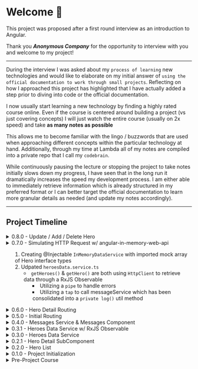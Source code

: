 # Welcome 👋

This project was proposed after a first round interview as an introduction to Angular.

Thank you _**Anonymous Company**_ for the opportunity to interview with you and welcome to my project!

---

During the interview I was asked about my `process of learning` new technologies and would like to elaborate on my initial answer of `using the official documentation to work through small projects`. Reflecting on how I approached this project has highlighted that I have actually added a step prior to diving into code or the official documentation.

I now usually start learning a new technology by finding a highly rated course online. Even if the course is centered around building a project (vs just covering concepts) I will just watch the entire course (usually on 2x speed) and take **as many notes as possible**

This allows me to become familiar with the lingo / buzzwords that are used when approaching different concepts within the particular technology at hand. Additionally, through my time at Lambda all of my notes are compiled into a private repo that I call my `codebrain`.

While continuously pausing the lecture or stopping the project to take notes initially slows down my progress, I have seen that in the long run it dramatically increases the speed my development process. I am either able to immediately retrieve information which is already structured in my preferred format or I can better target the official documentation to learn more granular details as needed (and update my notes accordingly).

---

## Project Timeline

<details>
<summary>0.8.0 - Update / Add / Delete Hero</summary>

1. Update
    - `hero-detail-component.html`
        - Added Save button which is event bound to button click triggering`save()` method
    - `hero-detail-component.ts`
        - Added `save()` method that is calling the `updateHero()` method on the `heroesDataService` and upon on the completion of the Observable pushing the user back to previous page
    - `heroesDataService`
        - Added `updateHero` method
            - passing configured `private httpOptions` configuration 
            - Utilizing a `pipe` to handle errors
            - Utilizing a `tap` to call messageService
2. Add
3. Delete

</details>

<details>
<summary>0.7.0 - Simulating HTTP Request w/ angular-in-memory-web-api<summary>

1. Creating @Injectable `InMemoryDataService` with imported mock array of Hero interface types
2. Udpated `heroesData.service.ts`
    - `getHeroes()` & `getHero()` are both using `HttpClient` to retrieve data through a RxJS Observable
        - Utilizing a `pipe` to handle errors
        - Utilizing a `tap` to call messageService which has been consolidated into a `private log()` util method

</details>

<details>
<summary>0.6.0 - Hero Detail Routing</summary>

1. Added `getHero(id)` method to `heroesDataService`
2. Added `detail/:id` route to `app-routing.module.ts`
3. Cleaned `heroes.component.html` & `heroes.component.ts` of any selection logic now that routerLink will send the user to the appropriate route
4. Updated `hero-detail.component.ts`
    - Getting selected hero ID from the `paramMap.get()` provided through  the `ActivatedRoute` import. ID is being passed into local `getHero()` method which is called in `ngOnInit()` and using `heroDataService.getHero()`
    - Added `goBack()` method to return to previous page through the `Location` import

Screenshots:

1. Dashboard:  
    <img src="ReadMe_IMGs/0.6.0_HeroDetailRouting_Dashboard.png" height='300px'>

2. Hero Detail:    
    <img src="ReadMe_IMGs/0.6.0._Her0DetailRouting_Detail.png" height='300px'>

</details>

<details>
<summary>0.5.0 - Initial Routing</summary>

1. Added 3 routes to `app-routing.module.ts`
    - path: '' => redirects to '/dashboard'
    - path: 'dashboard' => `DashboardComponent`
    - path: 'heroes' => `HeroesComponent`
2. `app.compoent.html`
    - Replaced `<app-heroes>` element with `<router-outlet>` element
    - Added 2 `routerLinks`
        1. '/heroes'
        2. '/dashboard'
3. Created `DashboardComponent` that is using the `HeroesDataService and rendering the name of heroes from index 1-5

</details>

<details>
<summary>0.4.0 - Messages Service & Messages Component</summary>

1. `message.service.ts` added to services directory
    - Property: array of strings representing a cache of messages
    - Methods
        1. add() => pushes new message into cache
        2. clear() => removes all messages from cache

2. `heroData.service` using `message.service` to log requests for heros
3. `heroes.component` using `message.service` to log when a user selects an individual hero
4. Added `messages` component which is rendering in the `app.component.html` through an `*ngIf` if the messages cache is not empty

Screenshot:  
    <img src="ReadMe_IMGs/0.4.0_MessageService.png" height='300px'>

</details>

<details>
<summary>0.3.1 - Heroes Data Service w/ RxJS Observable</summary>

1. `heroesData.service.ts` is now using RxJS with an `Observable` return type and simulate the asynchronous fetching of data
2. `heroes.component.ts` is subscribing to the returned `Observable` and only updating `this.heroes` when data is returned

</details>

<details>
<summary>0.3.0 - Heroes Data Service</summary>

1. Created `services` directory
    - Added `heroesData.service.ts`
        - `@Injectable()` created the service and defined its injector as the root injector
        - `getHeros()` is returning a mocked array of Hero interface types
    - `heroes.component.ts` is requesting an injection of the `herosData` service and using the service in the `ngInit()` lifecycle method

</details>

<details>
<summary>0.2.1 - Hero Detail SubComponent</summary>

1. `hero-detail` component is now responsible for all logic relating to a selected hero
    - `heroes.component.html` is using `one-way property binding` to pass a a selectedHero to the `hero-detail` component
    - `hero-detail` is recieving the `one-way property binding` through an `@input()` which expects the passed data to be of the Hero interface type
2. `heros` is only responsible for displaying list of heros

- New (truncated and rearranged) `src` directory

```
    ├── src
    │   ├── app
    │   │   ├── app.component.html
    │   │   ├── app.component.less
    │   │   ├── app.component.spec.ts
    │   │   ├── app.component.ts
    │   │   ├── app.module.ts
    │   │   └── heroes
    │   │       ├── hero-detail
    │   │       │   ├── hero-detail.component.html
    │   │       │   ├── hero-detail.component.less
    │   │       │   ├── hero-detail.component.spec.ts
    │   │       │   └── hero-detail.component.ts
    │   │       ├── heroes.component.html
    │   │       ├── heroes.component.less
    │   │       ├── heroes.component.spec.ts
    │   │       └── heroes.component.ts
    │   ├── __mocks__
    │   │   └── heroes.mock.ts
    │   ├── interface
    │   │   └── hero.interface.ts
    │   ├── styles
    │   │   ├── cssReset.css
    │   │   ├── global.less
    │   │   └── variables.less
    │   ├── styles.less
```

</details>

<details>
<summary>0.2.0 - Hero List</summary>

1. Created separate `styles` directory
    - Moved `CSS Reset` & `Global Styles`
    - Added LESS Variables
        - Font Sizing
        - Font Colors
        - Background Colors
2. Mocking array of 10 heros based on imported Hero type interface
3. `heroes.component.html`
    - Rendering unordered list of 10 heroes
    - List styling accommodates up to `id: 10000`
    - on selection of a single hero `*ngIf` displays selected hero content and exposes the ability to upate the selected hero

Screenshot:  
    <img src="ReadMe_IMGs/0.2.0_HeroList.png" height='300px'>
</details>

<details>
<summary>0.1.0 - Project Initialization</summary>

**StartTime:** Early Afternoon - Saturday 10/17

1. Angular CLI Installed w/ `@latest`
    - Angular CLI: 10.1.7
    - Node: 12.14.1
2. App Created
    - No Initial Routing
    - LESS Styling
3. CSS Reset w/ Meyers Reset v2.0

</details>

<details>
<summary>Pre-Project Course</summary>

**Course Name:** [Angular - The Complete Guide (2020 Edition)](https://www.udemy.com/course/the-complete-guide-to-angular-2/)  
**Course Author:** [Maximilian Schwarzmüller](https://www.udemy.com/course/the-complete-guide-to-angular-2/#instructor-1)

**StartTime:** After Internship - Friday 10/16  
**EndTime:** Early Afternoon - Saturday 10/17
</details>
